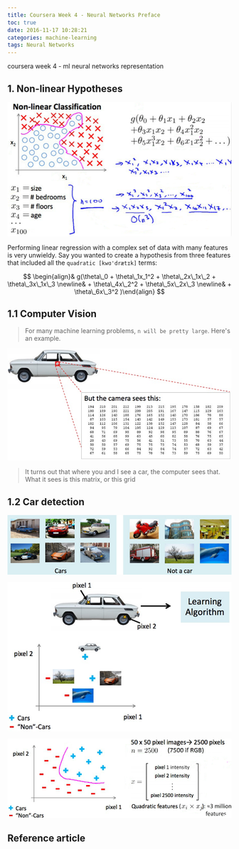```yaml
---
title: Coursera Week 4 - Neural Networks Preface
toc: true
date: 2016-11-17 10:28:21
categories: machine-learning
tags: Neural Networks
---
```


<script type="text/x-mathjax-config">
  MathJax.Hub.Config({
    extensions: ["tex2jax.js"],
    jax: ["input/TeX"],
    tex2jax: {
      inlineMath: [ ['$','$'], ['\\(','\\)'] ],
      displayMath: [ ['$$','$$']],
      processEscapes: true
    }
  });
</script>
<script type="text/javascript" src="https://cdn.mathjax.org/mathjax/latest/MathJax.js?config=TeX-AMS_HTML,http://myserver.com/MathJax/config/local/local.js">
</script>


coursera week 4 - ml neural networks representation

<!-- more -->

## 1. Non-linear Hypotheses

![Non-linear Hypotheses][1]

Performing linear regression with a complex set of data with many features is very unwieldy. Say you wanted to create a hypothesis from three features that included all the `quadratic [kwɑ'drætɪk]` terms:

$$
\begin{align}& g(\theta\_0 + \theta\_1x_1^2 + \theta\_2x\_1x\_2 + \theta\_3x\_1x\_3 \newline& + \theta\_4x\_2^2 + \theta\_5x\_2x\_3 \newline& + \theta\_6x\_3^2 )\end{align}
$$

## 1.1 Computer Vision

> For many machine learning problems, `n will be pretty large`. Here's an example. 


![Computer Vision][2]

> It turns out that where you and I see a car, the computer sees that. What it sees is this matrix, or this grid

## 1.2 Car detection

![Computer Vision][3]

![Computer Vision][4]

![Computer Vision][5]

## Reference article

[1]: /images/ml/ml-ng-w4-01-01.png
[2]: /images/ml/ml-ng-w4-01-02.png
[3]: /images/ml/ml-ng-w4-01-03.png
[4]: /images/ml/ml-ng-w4-01-04.png
[5]: /images/ml/ml-ng-w4-01-05.png
